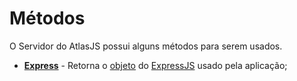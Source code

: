 # Métodos

O Servidor do AtlasJS possui alguns métodos para serem usados.

* **[Express](#server.method.express)** - Retorna o [objeto](https://developer.mozilla.org/pt-BR/docs/Aprender/JavaScript/Objetos/B%C3%A1sico) do [ExpressJS](https://expressjs.com/pt-br/) usado pela aplicação;